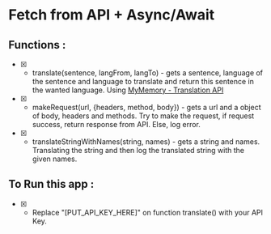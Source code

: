 
# Fetch from API + Async/Await

## Functions :
- [X] - translate(sentence, langFrom, langTo) - gets a sentence, language of the sentence and language to translate and return this sentence in the wanted language. Using [MyMemory - Translation API](https://rapidapi.com/translated/api/mymemory-translation-memory#:~:text=MyMemory%20is%20the%20world's%20largest,human%20translation%20is%20not%20available.)

- [X] - makeRequest(url, {headers, method, body}) - gets a url and a object of body, headers and methods. Try to make the request, if request success, return response from API. Else, log error.

- [X] - translateStringWithNames(string, names) - gets a string and names. Translating the string and then log the translated string with the given names.

## To Run this app :
- [X] -  Replace "[PUT_API_KEY_HERE]" on function translate() with your API Key.